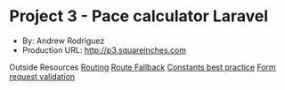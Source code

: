 # Project 3 - Pace calculator Laravel
+ By: Andrew Rodriguez
+ Production URL: <http://p3.squareinches.com>

Outside Resources
[Routing](https://laravel.com/docs/5.7/routing)
[Route Fallback](https://laravel.com/docs/5.7/routing)
[Constants best practice](https://stackoverflow.com/questions/42155536/what-is-the-best-practice-for-adding-constants-in-laravel-long-list)
[Form request validation](https://laravel.com/docs/5.7/validation#form-request-validation)
